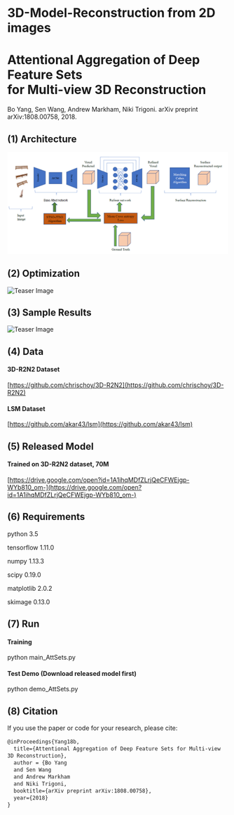 # 3D-Model-Reconstruction from 2D images
# Attentional Aggregation of Deep Feature Sets <br /> for Multi-view 3D Reconstruction
Bo Yang, Sen Wang, Andrew Markham, Niki Trigoni. arXiv preprint arXiv:1808.00758, 2018.

## (1) Architecture
![Arch Image](https://github.com/Ajithbalakrishnan/3D-Model-Reconstruction/blob/master/imgs/structure_updated.png)
## (2) Optimization
![Teaser Image](https://github.com/Yang7879/AttSets/blob/master/attsets_optim.png)
## (3) Sample Results
![Teaser Image](https://github.com/Yang7879/AttSets/blob/master/attsets_sample.png)

## (4) Data
#### 3D-R2N2 Dataset
[https://github.com/chrischoy/3D-R2N2](https://github.com/chrischoy/3D-R2N2)
#### LSM Dataset
[https://github.com/akar43/lsm](https://github.com/akar43/lsm)

## (5) Released Model
#### Trained on 3D-R2N2 dataset, 70M
[https://drive.google.com/open?id=1A1ihqMDfZLrjQeCFWEjgp-WYb810_om-](https://drive.google.com/open?id=1A1ihqMDfZLrjQeCFWEjgp-WYb810_om-)
## (6) Requirements
python  3.5

tensorflow 1.11.0 

numpy 1.13.3

scipy 0.19.0

matplotlib 2.0.2

skimage 0.13.0

## (7) Run
#### Training
python main_AttSets.py

#### Test Demo (Download released model first)
python demo_AttSets.py

## (8) Citation
If you use the paper or code for your research, please cite:
```
@inProceedings{Yang18b,
  title={Attentional Aggregation of Deep Feature Sets for Multi-view 3D Reconstruction},
  author = {Bo Yang
  and Sen Wang
  and Andrew Markham
  and Niki Trigoni,
  booktitle={arXiv preprint arXiv:1808.00758},
  year={2018}
}
```
